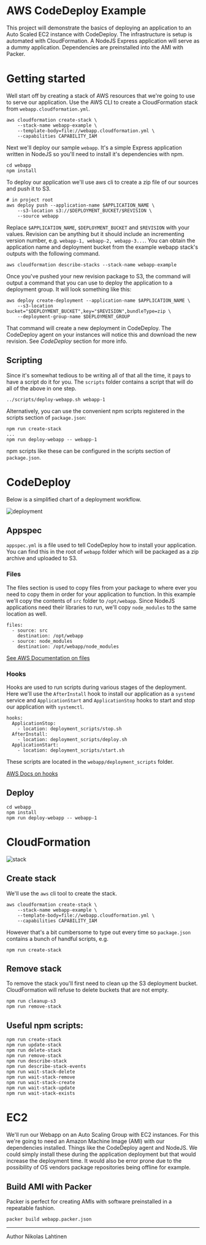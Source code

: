 # AWS CodeDeploy Example

This project will demonstrate the basics of deploying an application to an Auto Scaled EC2 instance with CodeDeploy. The infrastructure
is setup is automated with CloudFormation. A NodeJS Express application will serve as a dummy application. Dependencies are preinstalled
into the AMI with Packer.

# Getting started

Well start off by creating a stack of AWS resources that we're going to use to serve our application. Use the AWS CLI to create a CloudFormation stack from `webapp.cloudformation.yml`.

```
aws cloudformation create-stack \
	--stack-name webapp-example \
	--template-body=file://webapp.cloudformation.yml \
	--capabilities CAPABILITY_IAM
```

Next we'll deploy our sample `webapp`. It's a simple Express application written in NodeJS so you'll need to install it's dependencies with npm.

```
cd webapp
npm install
```

To deploy our application we'll use aws cli to create a zip file of our sources and push it to S3.

```
# in project root
aws deploy push --application-name $APPLICATION_NAME \
	--s3-location s3://$DEPLOYMENT_BUCKET/$REVISION \
	--source webapp
```

Replace `$APPLICATION_NAME`, `$DEPLOYMENT_BUCKET` and `$REVISION` with your values. Revision can be anything but it should include an incrementing
version number, e.g. `webapp-1, webapp-2, webapp-3...`.
You can obtain the application name and deployment bucket from the example webapp stack's outputs with the following command.

```
aws cloudformation describe-stacks --stack-name webapp-example
```

Once you've pushed your new revision package to S3, the command will output a command that you can use to deploy the application to a deployment group.
It will look something like this:

```
aws deploy create-deployment --application-name $APPLICATION_NAME \
	--s3-location bucket="$DEPLOYMENT_BUCKET",key="$REVISION",bundleType=zip \
	--deployment-group-name $DEPLOYMENT_GROUP
```

That command will create a new deployment in CodeDeploy. The CodeDeploy agent on your instances will notice this and download the new revision.
See *CodeDeploy* section for more info.

## Scripting

Since it's somewhat tedious to be writing all of that all the time, it pays to have a script do it for you. The `scripts` folder contains a script
that will do all of the above in one step.

```
../scripts/deploy-webapp.sh webapp-1
```

Alternatively, you can use the convenient npm scripts registered in the scripts section of `package.json`:

```
npm run create-stack
...
npm run deploy-webapp -- webapp-1
```

npm scripts like these can be configured in the scripts section of `package.json`.

# CodeDeploy

Below is a simplified chart of a deployment workflow. 

![deployment](images/deployment.png)

## Appspec

`appspec.yml` is a file used to tell CodeDeploy how to install your application. You can find this in the root of `webapp` folder which will be packaged
as a zip archive and uploaded to S3.

### Files

The files section is used to copy files from your package to where ever you need to copy them in order for your application to function.
In this example we'll copy the contents of `src` folder to `/opt/webapp`. Since NodeJS applications need their libraries to run, we'll copy
`node_modules` to the same location as well.

```
files:
  - source: src
    destination: /opt/webapp
  - source: node_modules
    destination: /opt/webapp/node_modules
```

[See AWS Documentation on files](http://docs.aws.amazon.com/codedeploy/latest/userguide/reference-appspec-file-structure-files.html)

### Hooks

Hooks are used to run scripts during various stages of the deployment. Here we'll use the `AfterInstall` hook to install our application as a `systemd`
service and `ApplicationStart` and `ApplicationStop` hooks to start and stop our application with `systemctl`.

```
hooks:
  ApplicationStop:
    - location: deployment_scripts/stop.sh
  AfterInstall:
    - location: deployment_scripts/deploy.sh
  ApplicationStart:
    - location: deployment_scripts/start.sh
```

These scripts are located in the `webapp/deployment_scripts` folder.

[AWS Docs on hooks](http://docs.aws.amazon.com/codedeploy/latest/userguide/reference-appspec-file-structure-hooks.html)

## Deploy

```
cd webapp
npm install
npm run deploy-webapp -- webapp-1
```

# CloudFormation

![stack](images/stack.png)

## Create stack

We'll use the `aws` cli tool to create the stack.

```
aws cloudformation create-stack \
	--stack-name webapp-example \
	--template-body=file://webapp.cloudformation.yml \
	--capabilities CAPABILITY_IAM
```

However that's a bit cumbersome to type out every time so `package.json` contains a bunch of handful scripts, e.g.

```
npm run create-stack
```

## Remove stack

To remove the stack you'll first need to clean up the S3 deployment bucket. CloudFormation will refuse to delete buckets
that are not empty.

```
npm run cleanup-s3
npm run remove-stack
```

## Useful npm scripts:

```
npm run create-stack
npm run update-stack
npm run delete-stack
npm run remove-stack
npm run describe-stack
npm run describe-stack-events
npm run wait-stack-delete
npm run wait-stack-remove
npm run wait-stack-create
npm run wait-stack-update
npm run wait-stack-exists
```

# EC2

We'll run our Webapp on an Auto Scaling Group with EC2 instances. For this we're going to need an Amazon Machine Image
(AMI) with our dependencies installed. Things like the CodeDeploy agent and NodeJS. We could simply install these during
the application deployment but that would increase the deployment time. It would also be error prone due to the possibility
of OS vendors package repositories being offline for example.

## Build AMI with Packer

Packer is perfect for creating AMIs with software preinstalled in a repeatable fashion.

```
packer build webapp.packer.json
```

---
Author Nikolas Lahtinen